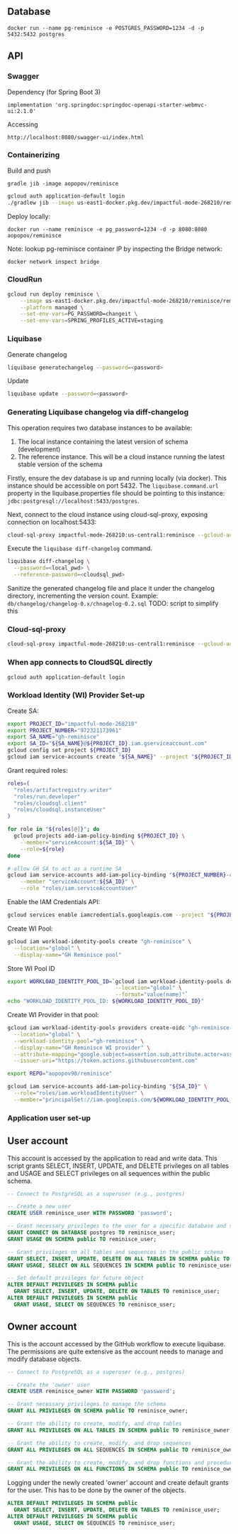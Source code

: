 ## Database
```
docker run --name pg-reminisce -e POSTGRES_PASSWORD=1234 -d -p 5432:5432 postgres
```

## API

### Swagger
Dependency (for Spring Boot 3)
```
implementation 'org.springdoc:springdoc-openapi-starter-webmvc-ui:2.1.0'
```

Accessing
```
http://localhost:8080/swagger-ui/index.html
```

### Containerizing

Build and push
```
gradle jib -image aopopov/reminisce
```

```bash
gcloud auth application-default login
./gradlew jib --image us-east1-docker.pkg.dev/impactful-mode-268210/reminisce/reminisce
```

Deploy locally:
```
docker run --name reminisce -e pg_password=1234 -d -p 8080:8080 aopopov/reminisce
```

Note: lookup pg-reminisce container IP by inspecting the Bridge network:
```agsl
docker network inspect bridge
```

### CloudRun

```bash
gcloud run deploy reminisce \
    --image us-east1-docker.pkg.dev/impactful-mode-268210/reminisce/reminisce \
    --platform managed \
    --set-env-vars=PG_PASSWORD=changeit \
    --set-env-vars=SPRING_PROFILES_ACTIVE=staging
```

### Liquibase

Generate changelog
```bash
liquibase generatechangelog --password=<password>
```

Update
```bash
liquibase update --password=<password>
```

### Generating Liquibase changelog via diff-changelog

This operation requires two database instances to be available:
1. The local instance containing the latest version of schema (development)
2. The reference instance. This will be a cloud instance running the latest stable version of the schema

Firstly, ensure the dev database is up and running locally (via docker). This instance should be accessible on port 5432.
The `liquibase.command.url` property in the liquibase.properties file should be pointing to this instance: `jdbc:postgresql://localhost:5433/postgres`.

Next, connect to the cloud instance using cloud-sql-proxy, exposing connection on localhost:5433:
```bash
cloud-sql-proxy impactful-mode-268210:us-central1:reminisce --gcloud-auth --port 5433
```

Execute the `liquibase diff-changelog` command.
```bash
liquibase diff-changelog \
  --password=<local_pwd> \
  --reference-password=<cloudsql_pwd>
```

Sanitize the generated changelog file and place it under the changelog directory, incrementing the version count. Example:
`db/changelog/changelog-0.x/chnagelog-0.2.sql`
TODO: script to simplify this

### Cloud-sql-proxy
```bash
cloud-sql-proxy impactful-mode-268210:us-central1:reminisce --gcloud-auth --port 5433
```

### When app connects to CloudSQL directly

```bash
gcloud auth application-default login
```

### Workload Identity (WI) Provider Set-up

Create SA:
```bash
export PROJECT_ID="impactful-mode-268210"
export PROJECT_NUMBER="972321173961"
export SA_NAME="gh-reminisce"
export SA_ID="${SA_NAME}@${PROJECT_ID}.iam.gserviceaccount.com"
gcloud config set project ${PROJECT_ID}
gcloud iam service-accounts create "${SA_NAME}" --project "${PROJECT_ID}"
```

Grant required roles:
```bash
roles=(
  "roles/artifactregistry.writer"
  "roles/run.developer"
  "roles/cloudsql.client"
  "roles/cloudsql.instanceUser"
)

for role in "${roles[@]}"; do
  gcloud projects add-iam-policy-binding ${PROJECT_ID} \
    --member="serviceAccount:${SA_ID}" \
    --role=${role}
done 

# allow GH SA to act as a runtime SA
gcloud iam service-accounts add-iam-policy-binding "${PROJECT_NUMBER}-compute@developer.gserviceaccount.com" \
    --member "serviceAccount:${SA_ID}" \
    --role "roles/iam.serviceAccountUser"
```

Enable the IAM Credentials API:
```bash
gcloud services enable iamcredentials.googleapis.com --project "${PROJECT_ID}"
```

Create WI Pool:
```bash
gcloud iam workload-identity-pools create "gh-reminisce" \
  --location="global" \
  --display-name="GH Reminisce pool"
```

Store WI Pool ID
```bash
export WORKLOAD_IDENTITY_POOL_ID=`gcloud iam workload-identity-pools describe "gh-reminisce" \
                                  --location="global" \
                                  --format="value(name)"`
echo "WORKLOAD_IDENTITY_POOL_ID: ${WORKLOAD_IDENTITY_POOL_ID}"
```

Create WI Provider in that pool:
```bash
gcloud iam workload-identity-pools providers create-oidc "gh-reminisce-provider" \
  --location="global" \
  --workload-identity-pool="gh-reminisce" \
  --display-name="GH Reminisce WI provider" \
  --attribute-mapping="google.subject=assertion.sub,attribute.actor=assertion.actor,attribute.repository=assertion.repository" \
  --issuer-uri="https://token.actions.githubusercontent.com"
```

```bash
export REPO="aopopov90/reminisce"

gcloud iam service-accounts add-iam-policy-binding "${SA_ID}" \
  --role="roles/iam.workloadIdentityUser" \
  --member="principalSet://iam.googleapis.com/${WORKLOAD_IDENTITY_POOL_ID}/attribute.repository/${REPO}"
```

### Application user set-up

## User account

This account is accessed by the application to read and write data.
This script grants SELECT, INSERT, UPDATE, and DELETE privileges on all tables and USAGE and SELECT privileges on all sequences within the public schema.
```sql
-- Connect to PostgreSQL as a superuser (e.g., postgres)

-- Create a new user
CREATE USER reminisce_user WITH PASSWORD 'password';

-- Grant necessary privileges to the user for a specific database and schema
GRANT CONNECT ON DATABASE postgres TO reminisce_user;
GRANT USAGE ON SCHEMA public TO reminisce_user;

-- Grant privileges on all tables and sequences in the public schema
GRANT SELECT, INSERT, UPDATE, DELETE ON ALL TABLES IN SCHEMA public TO reminisce_user;
GRANT USAGE, SELECT ON ALL SEQUENCES IN SCHEMA public TO reminisce_user;

-- Set default privileges for future object
ALTER DEFAULT PRIVILEGES IN SCHEMA public
  GRANT SELECT, INSERT, UPDATE, DELETE ON TABLES TO reminisce_user;
ALTER DEFAULT PRIVILEGES IN SCHEMA public
  GRANT USAGE, SELECT ON SEQUENCES TO reminisce_user;
```

## Owner account

This is the account accessed by the GitHub workflow to execute liquibase.
The permissions are quite extensive as the account needs to manage and modify database objects.
```sql
-- Connect to PostgreSQL as a superuser (e.g., postgres)

-- Create the 'owner' user
CREATE USER reminisce_owner WITH PASSWORD 'password';

-- Grant necessary privileges to manage the schema
GRANT ALL PRIVILEGES ON SCHEMA public TO reminisce_owner;

-- Grant the ability to create, modify, and drop tables
GRANT ALL PRIVILEGES ON ALL TABLES IN SCHEMA public TO reminisce_owner;

-- Grant the ability to create, modify, and drop sequences
GRANT ALL PRIVILEGES ON ALL SEQUENCES IN SCHEMA public TO reminisce_owner;

-- Grant the ability to create, modify, and drop functions and procedures
GRANT ALL PRIVILEGES ON ALL FUNCTIONS IN SCHEMA public TO reminisce_owner;
```

Logging under the newly created 'owner' account and create default grants for the user.
This has to be done by the owner of the objects.
```sql
ALTER DEFAULT PRIVILEGES IN SCHEMA public
  GRANT SELECT, INSERT, UPDATE, DELETE ON TABLES TO reminisce_user;
ALTER DEFAULT PRIVILEGES IN SCHEMA public
  GRANT USAGE, SELECT ON SEQUENCES TO reminisce_user;
```